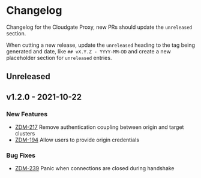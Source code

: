 # Changelog

Changelog for the Cloudgate Proxy, new PRs should update the `unreleased` section.

When cutting a new release, update the `unreleased` heading to the tag being generated and date, like `## vX.Y.Z - YYYY-MM-DD` and create a new placeholder section for  `unreleased` entries.

## Unreleased

## v1.2.0 - 2021-10-22

### New Features

* [ZDM-217](https://datastax.jira.com/browse/ZDM-217) Remove authentication coupling between origin and target clusters
* [ZDM-194](https://datastax.jira.com/browse/ZDM-194) Allow users to provide origin credentials

### Bug Fixes

* [ZDM-239](https://datastax.jira.com/browse/ZDM-239) Panic when connections are closed during handshake
